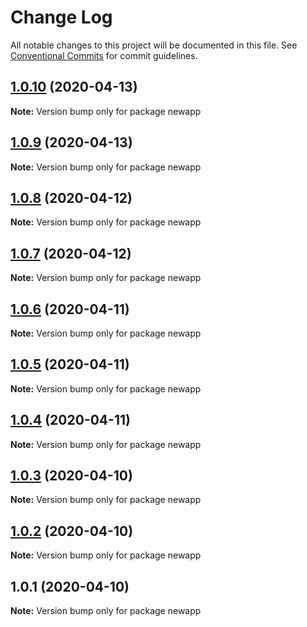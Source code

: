 # Change Log

All notable changes to this project will be documented in this file.
See [Conventional Commits](https://conventionalcommits.org) for commit guidelines.

## [1.0.10](https://github.com/Jamesley55/NewApp/compare/v1.0.9...v1.0.10) (2020-04-13)

**Note:** Version bump only for package newapp





## [1.0.9](https://github.com/Jamesley55/NewApp/compare/v1.0.8...v1.0.9) (2020-04-13)

**Note:** Version bump only for package newapp





## [1.0.8](https://github.com/Jamesley55/NewApp/compare/v1.0.7...v1.0.8) (2020-04-12)

**Note:** Version bump only for package newapp





## [1.0.7](https://github.com/Jamesley55/NewApp/compare/v1.0.6...v1.0.7) (2020-04-12)

**Note:** Version bump only for package newapp





## [1.0.6](https://github.com/Jamesley55/NewApp/compare/v1.0.5...v1.0.6) (2020-04-11)

**Note:** Version bump only for package newapp





## [1.0.5](https://github.com/Jamesley55/NewApp/compare/v1.0.4...v1.0.5) (2020-04-11)

**Note:** Version bump only for package newapp





## [1.0.4](https://github.com/Jamesley55/NewApp/compare/v1.0.3...v1.0.4) (2020-04-11)

**Note:** Version bump only for package newapp





## [1.0.3](https://github.com/Jamesley55/NewApp/compare/v1.0.2...v1.0.3) (2020-04-10)

**Note:** Version bump only for package newapp





## [1.0.2](https://github.com/Jamesley55/NewApp/compare/v1.0.1...v1.0.2) (2020-04-10)

**Note:** Version bump only for package newapp





## 1.0.1 (2020-04-10)

**Note:** Version bump only for package newapp
